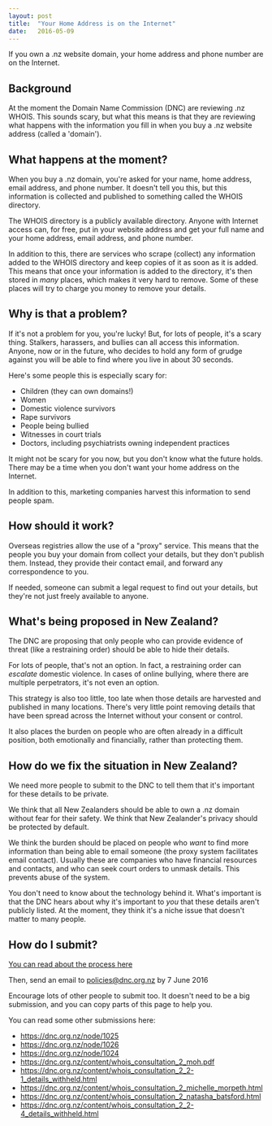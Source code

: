 ```yaml
---
layout: post
title:  "Your Home Address is on the Internet"
date:   2016-05-09
---
```


<p class="intro"><span class="dropcap">I</span>f you own a .nz website domain, your home address and phone number are on the Internet.</p>

## Background

At the moment the Domain Name Commission (DNC) are reviewing .nz WHOIS. This sounds scary, but what this means is that they are reviewing what happens with the information you fill in when you buy a .nz website address (called a 'domain').

## What happens at the moment?

When you buy a .nz domain, you're asked for your name, home address, email address, and phone number. It doesn't tell you this, but this information is collected and published to something called the WHOIS directory.

The WHOIS directory is a publicly available directory. Anyone with Internet access can, for free, put in your website address and get your full name and your home address, email address, and phone number.

In addition to this, there are services who scrape (collect) any information added to the WHOIS directory and keep copies of it as soon as it is added. This means that once your information is added to the directory, it's then stored in _many_ places, which makes it very hard to remove. Some of these places will try to charge you money to remove your details.

## Why is that a problem?

If it's not a problem for you, you're lucky! But, for lots of people, it's a scary thing. Stalkers, harassers, and bullies can all access this information. Anyone, now or in the future, who decides to hold any form of grudge against you will be able to find where you live in about 30 seconds.

Here's some people this is especially scary for:

- Children (they can own domains!)
- Women
- Domestic violence survivors
- Rape survivors
- People being bullied
- Witnesses in court trials
- Doctors, including psychiatrists owning independent practices

It might not be scary for you now, but you don't know what the future holds. There may be a time when you don't want your home address on the Internet. 

In addition to this, marketing companies harvest this information to send people spam.

## How should it work?

Overseas registries allow the use of a "proxy" service. This means that the people you buy your domain from collect your details, but they don't publish them. Instead, they provide their contact email, and forward any correspondence to you.

If needed, someone can submit a legal request to find out your details, but they're not just freely available to anyone.

## What's being proposed in New Zealand?

The DNC are proposing that only people who can provide evidence of threat (like a restraining order) should be able to hide their details. 

For lots of people, that's not an option. In fact, a restraining order can _escalate_ domestic violence. In cases of online bullying, where there are multiple perpetrators, it's not even an option.

This strategy is also too little, too late when those details are harvested and published in many locations. There's very little point removing details that have been spread across the Internet without your consent or control.

It also places the burden on people who are often already in a difficult position, both emotionally and financially, rather than protecting them.

## How do we fix the situation in New Zealand?

We need more people to submit to the DNC to tell them that it's important for these details to be private.

We think that all New Zealanders should be able to own a .nz domain without fear for their safety. We think that New Zealander's privacy should be protected by default.

We think the burden should be placed on people who _want_ to find more information than being able to email someone (the proxy system facilitates email contact). Usually these are companies who have financial resources and contacts, and who can seek court orders to unmask details. This prevents abuse of the system.

You don't need to know about the technology behind it. What's important is that the DNC hears about why it's important to _you_ that these details aren't publicly listed. At the moment, they think it's a niche issue that doesn't matter to many people.

## How do I submit?

[You can read about the process here](https://dnc.org.nz/consultation-whois-review-process)

Then, send an email to policies@dnc.org.nz by 7 June 2016

Encourage lots of other people to submit too. It doesn't need to be a big submission, and you can copy parts of this page to help you.

You can read some other submissions here:

- https://dnc.org.nz/node/1025
- https://dnc.org.nz/node/1026
- https://dnc.org.nz/node/1024
- https://dnc.org.nz/content/whois_consultation_2_moh.pdf
- https://dnc.org.nz/content/whois_consultation_2_2-1_details_withheld.html
- https://dnc.org.nz/content/whois_consultation_2_michelle_morpeth.html
- https://dnc.org.nz/content/whois_consultation_2_natasha_batsford.html
- https://dnc.org.nz/content/whois_consultation_2_2-4_details_withheld.html

